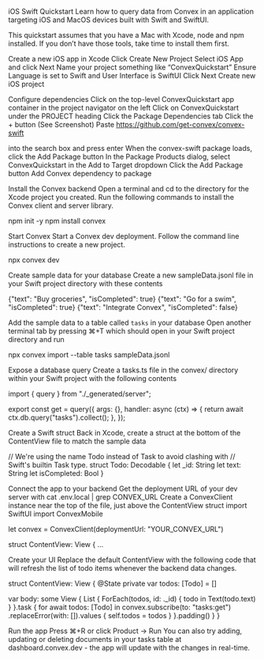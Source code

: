 iOS Swift Quickstart
Learn how to query data from Convex in an application targeting iOS and MacOS devices built with Swift and SwiftUI.

This quickstart assumes that you have a Mac with Xcode, node and npm installed. If you don’t have those tools, take time to install them first.

Create a new iOS app in Xcode
Click Create New Project
Select iOS App and click Next
Name your project something like “ConvexQuickstart”
Ensure Language is set to Swift and User Interface is SwiftUI
Click Next
Create new iOS project

Configure dependencies
Click on the top-level ConvexQuickstart app container in the project navigator on the left
Click on ConvexQuickstart under the PROJECT heading
Click the Package Dependencies tab
Click the + button (See Screenshot)
Paste
https://github.com/get-convex/convex-swift

into the search box and press enter
When the convex-swift package loads, click the Add Package button
In the Package Products dialog, select ConvexQuickstart in the Add to Target dropdown
Click the Add Package button
Add Convex dependency to package


Install the Convex backend
Open a terminal and cd to the directory for the Xcode project you created. Run the following commands to install the Convex client and server library.

npm init -y
npm install convex

Start Convex
Start a Convex dev deployment. Follow the command line instructions to create a new project.

npx convex dev

Create sample data for your database
Create a new sampleData.jsonl file in your Swift project directory with these contents

{"text": "Buy groceries", "isCompleted": true}
{"text": "Go for a swim", "isCompleted": true}
{"text": "Integrate Convex", "isCompleted": false}

Add the sample data to a table called `tasks` in your database
Open another terminal tab by pressing ⌘+T which should open in your Swift project directory and run

npx convex import --table tasks sampleData.jsonl

Expose a database query
Create a tasks.ts file in the convex/ directory within your Swift project with the following contents

import { query } from "./_generated/server";

export const get = query({
  args: {},
  handler: async (ctx) => {
    return await ctx.db.query("tasks").collect();
  },
});

Create a Swift struct
Back in Xcode, create a struct at the bottom of the ContentView file to match the sample data

// We're using the name Todo instead of Task to avoid clashing with
// Swift's builtin Task type.
struct Todo: Decodable {
  let _id: String
  let text: String
  let isCompleted: Bool
}

Connect the app to your backend
Get the deployment URL of your dev server with cat .env.local | grep CONVEX_URL
Create a ConvexClient instance near the top of the file, just above the ContentView struct
import SwiftUI
import ConvexMobile

let convex = ConvexClient(deploymentUrl: "YOUR_CONVEX_URL")

struct ContentView: View {
...

Create your UI
Replace the default ContentView with the following code that will refresh the list of todo items whenever the backend data changes.

struct ContentView: View {
  @State private var todos: [Todo] = []

  var body: some View {
    List {
      ForEach(todos, id: \._id) { todo in
        Text(todo.text)
      }
    }.task {
      for await todos: [Todo] in convex.subscribe(to: "tasks:get")
        .replaceError(with: []).values
      {
        self.todos = todos
      }
    }.padding()
  }
}

Run the app
Press ⌘+R or click Product → Run
You can also try adding, updating or deleting documents in your tasks table at dashboard.convex.dev - the app will update with the changes in real-time.
